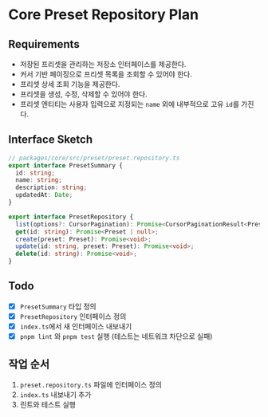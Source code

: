 # Core Preset Repository Plan

## Requirements
- 저장된 프리셋을 관리하는 저장소 인터페이스를 제공한다.
- 커서 기반 페이징으로 프리셋 목록을 조회할 수 있어야 한다.
- 프리셋 상세 조회 기능을 제공한다.
- 프리셋을 생성, 수정, 삭제할 수 있어야 한다.
- 프리셋 엔티티는 사용자 입력으로 지정되는 `name` 외에 내부적으로 고유 `id`를 가진다.

## Interface Sketch
```ts
// packages/core/src/preset/preset.repository.ts
export interface PresetSummary {
  id: string;
  name: string;
  description: string;
  updatedAt: Date;
}

export interface PresetRepository {
  list(options?: CursorPagination): Promise<CursorPaginationResult<PresetSummary>>;
  get(id: string): Promise<Preset | null>;
  create(preset: Preset): Promise<void>;
  update(id: string, preset: Preset): Promise<void>;
  delete(id: string): Promise<void>;
}
```

## Todo
- [x] `PresetSummary` 타입 정의
- [x] `PresetRepository` 인터페이스 정의
- [x] `index.ts`에서 새 인터페이스 내보내기
- [x] `pnpm lint` 와 `pnpm test` 실행 (테스트는 네트워크 차단으로 실패)

## 작업 순서
1. `preset.repository.ts` 파일에 인터페이스 정의
2. `index.ts` 내보내기 추가
3. 린트와 테스트 실행
